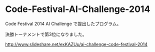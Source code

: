 Code-Festival-AI-Challenge-2014
=====================

Code Festival 2014 AI Challenge で提出したプログラム。

決勝トーナメントで第3位になりました。

http://www.slideshare.net/exKAZUu/ai-challenge-code-festival-2014
